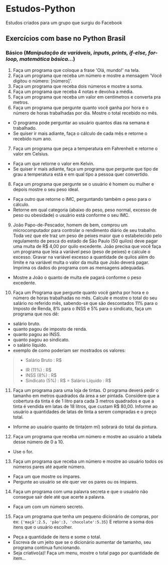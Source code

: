 # Estudos-Python
Estudos criados para um grupo que surgiu do Facebook

## Exercícios com base no Python Brasil

### Básico (*Manipulação de variáveis, inputs, prints, if-else, for-loop, matemática básica...*)
1. Faça um programa que coloque a frase 'Olá, mundo!' na tela.
2. Faça um programa que receba um número e mostre a mensagem 'Você digitou o número: [número]'.
3. Faça um programa que receba dois números e mostre a soma.
4. Faça um programa que receba 4 notas e devolva a média.
5. Faça um programa que receba um valor em centímetros e converta pra metros.
6. Faça um programa que pergunte quanto você ganha por hora e o número de horas trabalhadas por dia. Mostre o total recebido no mês.
  - O programa pode perguntar ao usuário quantos dias na semana é trabalhado.
  - Se quiser ir mais adiante, faça o cálculo de cada mês e retorne o recebido num ano.
7. Faça um programa que peça a temperatura em Fahrenheit e retorne o valor em Celsius.
  - Faça um que retorne o valor em Kelvin.
  - Se quiser ir mais adiante, faça um programa que pergunte que tipo de grau a temperatura está e em qual tipo a pessoa quer convertido.
8. Faça um programa que pergunte se o usuário é homem ou mulher e depois mostre o seu peso ideal.
  - Faça outro que retorne o IMC, perguntando também o peso para o cálculo.
  - Retorne em qual categoria (abaixo do peso, peso normal, excesso de peso ou obesidade) o usuário está conforme o seu IMC.
9. João Papo-de-Pescador, homem de bem, comprou um microcomputador para controlar o rendimento diário de seu trabalho. Toda vez que ele traz um peso de peixes maior que o estabelecido pelo regulamento de pesca do estado de São Paulo (50 quilos) deve pagar uma multa de R$ 4,00 por quilo excedente. João precisa que você faça um programa que leia a variável peso (peso de peixes) e calcule o excesso. Gravar na variável excesso a quantidade de quilos além do limite e na variável multa o valor da multa que João deverá pagar. Imprima os dados do programa com as mensagens adequadas.
  - Mostre a João o quanto de multa ele pagará conforme o peso excedente.
10. Faça um Programa que pergunte quanto você ganha por hora e o número de horas trabalhadas no mês. Calcule e mostre o total do seu salário no referido mês, sabendo-se que são descontados 11% para o Imposto de Renda, 8% para o INSS e 5% para o sindicato, faça um programa que nos dê:
  - salário bruto.
  - quanto pagou de imposto de renda.
  - quanto pagou ao INSS.
  - quanto pagou ao sindicato.
  - o salário líquido.
  - exemplo de como poderiam ser mostrados os valores:
  > + Salário Bruto : R$
  > - IR (11%) : R$
  > - INSS (8%) : R$
  > - Sindicato (5%) : R$
  > = Salário Líquido : R$
11. Faça um programa para uma loja de tintas. O programa deverá pedir o tamanho em metros quadrados da área a ser pintada. Considere que a cobertura da tinta é de 1 litro para cada 3 metros quadrados e que a tinta é vendida em latas de 18 litros, que custam R$ 80,00. Informe ao usuário a quantidades de latas de tinta a serem compradas e o preço total.
  - Informe ao usuário quanto de tinta(em ml) sobrará do total da pintura.
12. Faça um programa que receba um número e mostre ao usuário a tabela desse número de 0 a 10.
  - Use o for.
13. Faça um programa que receba um número e mostre ao usuário todos os números pares até aquele número.
  - Faça um que mostre os ímpares.
  - Pergunte ao usuário se ele quer ver os pares ou os ímpares.
14. Faça um programa com uma palavra secreta e que o usuário não consegue sair dele até que acerte a palavra.
  - Faça um com um número secreto.
15. Faça um programa que tenha um pequeno dicionário de compras, por ex:
  `{'maçã':2.5, 'pão':3, 'chocolate':5.35}`
  E retorne a soma dos itens que o usuário escolher.
  - Peça a quantidade de itens e some o total.
  - Escreva de um jeito que se o dicionário aumentar de tamanho, seu programa continua funcionando.
  - Seja criativo(a)! Faça um menu, mostre o total pago por quantidade de item...

